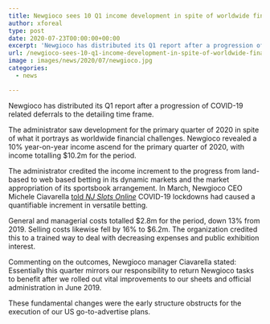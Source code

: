 ```yaml
---
title: Newgioco sees 10 Q1 income development in spite of worldwide financial troubles
author: xforeal 
type: post
date: 2020-07-23T00:00:00+00:00
excerpt: 'Newgioco has distributed its Q1 report after a progression of COVID-19 related postponements to the announcing period '
url: /newgioco-sees-10-q1-income-development-in-spite-of-worldwide-financial-troubles/
image : images/news/2020/07/newgioco.jpg
categories:
  - news

---
```

Newgioco has distributed its Q1 report after a progression of COVID-19 related deferrals to the detailing time frame. 

The administrator saw development for the primary quarter of 2020 in spite of what it portrays as worldwide financial challenges. Newgioco revealed a 10&percnt; year-on-year income ascend for the primary quarter of 2020, with income totalling $10.2m for the period. 

The administrator credited the income increment to the progress from land-based to web based betting in its dynamic markets and the market appropriation of its sportsbook arrangement. In March, Newgioco CEO Michele Ciavarella [told _NJ Slots Online_][1] COVID-19 lockdowns had caused a quantifiable increment in versatile betting. 

General and managerial costs totalled $2.8m for the period, down 13&percnt; from 2019. Selling costs likewise fell by 16&percnt; to $6.2m. The organization credited this to a trained way to deal with decreasing expenses and public exhibition interest. 

Commenting on the outcomes, Newgioco manager Ciavarella stated: Essentially this quarter mirrors our responsibility to return Newgioco tasks to benefit after we rolled out vital improvements to our sheets and official administration in June 2019. 

These fundamental changes were the early structure obstructs for the execution of our US go-to-advertise plans.

 [1]: #